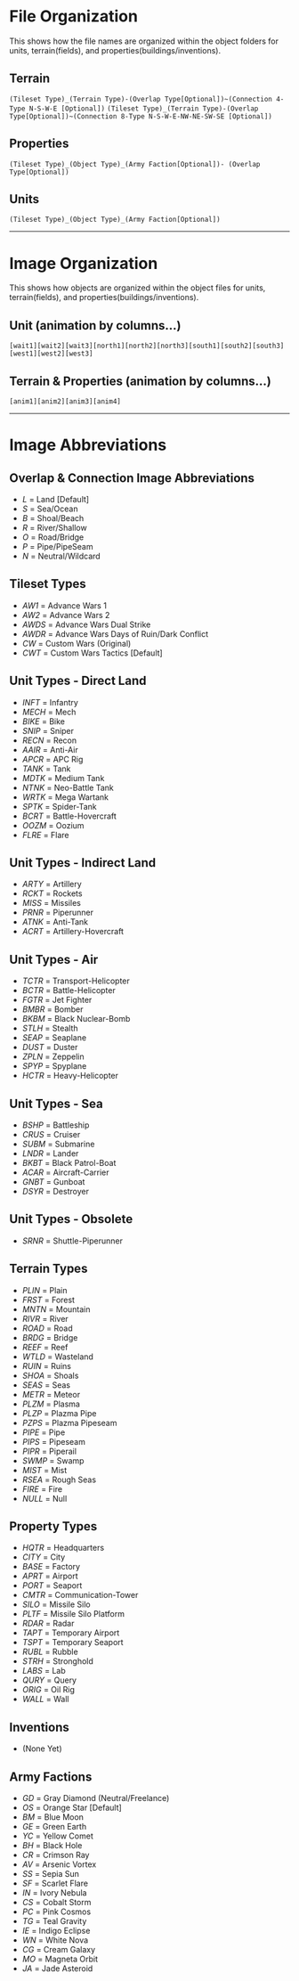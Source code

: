 # File Organization

This shows how the file names are organized within the object folders for units, terrain(fields), and properties(buildings/inventions).

## Terrain

`(Tileset Type)_(Terrain Type)-(Overlap Type[Optional])~(Connection 4-Type N-S-W-E [Optional])`
`(Tileset Type)_(Terrain Type)-(Overlap Type[Optional])~(Connection 8-Type N-S-W-E-NW-NE-SW-SE [Optional])`

## Properties

`(Tileset Type)_(Object Type)_(Army Faction[Optional])-
(Overlap Type[Optional])`

## Units

`(Tileset Type)_(Object Type)_(Army Faction[Optional])`

***

# Image Organization

This shows how objects are organized within the object files for units, terrain(fields), and properties(buildings/inventions).

## Unit (animation by columns...)

`[wait1][wait2][wait3][north1][north2][north3][south1][south2][south3][west1][west2][west3]`

## Terrain & Properties (animation by columns...)

`[anim1][anim2][anim3][anim4]`

***

# Image Abbreviations

## Overlap & Connection Image Abbreviations

* *L* = Land [Default]
* *S* = Sea/Ocean
* *B* = Shoal/Beach
* *R* = River/Shallow
* *O* = Road/Bridge
* *P* = Pipe/PipeSeam
* *N* = Neutral/Wildcard 

## Tileset Types

* *AW1* = Advance Wars 1
* *AW2* = Advance Wars 2
* *AWDS* = Advance Wars Dual Strike
* *AWDR* = Advance Wars Days of Ruin/Dark Conflict
* *CW* = Custom Wars (Original)
* *CWT* = Custom Wars Tactics [Default]

## Unit Types - Direct Land

* *INFT* = Infantry
* *MECH* = Mech
* *BIKE* = Bike
* *SNIP* = Sniper
* *RECN* = Recon
* *AAIR* = Anti-Air
* *APCR* = APC Rig
* *TANK* = Tank
* *MDTK* = Medium Tank
* *NTNK* = Neo-Battle Tank
* *WRTK* = Mega Wartank
* *SPTK* = Spider-Tank
* *BCRT* = Battle-Hovercraft
* *OOZM* = Oozium
* *FLRE* = Flare

## Unit Types - Indirect Land

* *ARTY* = Artillery
* *RCKT* = Rockets
* *MISS* = Missiles
* *PRNR* = Piperunner
* *ATNK* = Anti-Tank
* *ACRT* = Artillery-Hovercraft

## Unit Types - Air

* *TCTR* = Transport-Helicopter
* *BCTR* = Battle-Helicopter
* *FGTR* = Jet Fighter 
* *BMBR* = Bomber
* *BKBM* = Black Nuclear-Bomb
* *STLH* = Stealth
* *SEAP* = Seaplane
* *DUST* = Duster
* *ZPLN* = Zeppelin
* *SPYP* = Spyplane
* *HCTR* = Heavy-Helicopter

## Unit Types - Sea

* *BSHP* = Battleship
* *CRUS* = Cruiser
* *SUBM* = Submarine
* *LNDR* = Lander
* *BKBT* = Black Patrol-Boat
* *ACAR* = Aircraft-Carrier
* *GNBT* = Gunboat
* *DSYR* = Destroyer

## Unit Types - Obsolete

* *SRNR* = Shuttle-Piperunner

## Terrain Types

* *PLIN* = Plain
* *FRST* = Forest
* *MNTN* = Mountain
* *RIVR* = River
* *ROAD* = Road
* *BRDG* = Bridge
* *REEF* = Reef
* *WTLD* = Wasteland
* *RUIN* = Ruins
* *SHOA* = Shoals
* *SEAS* = Seas
* *METR* = Meteor
* *PLZM* = Plasma
* *PLZP* = Plazma Pipe
* *PZPS* = Plazma Pipeseam
* *PIPE* = Pipe
* *PIPS* = Pipeseam
* *PIPR* = Piperail
* *SWMP* = Swamp
* *MIST* = Mist
* *RSEA* = Rough Seas
* *FIRE* = Fire
* *NULL* = Null

## Property Types

* *HQTR* = Headquarters
* *CITY* = City
* *BASE* = Factory
* *APRT* = Airport
* *PORT* = Seaport
* *CMTR* = Communication-Tower
* *SILO* = Missile Silo
* *PLTF* = Missile Silo Platform
* *RDAR* = Radar
* *TAPT* = Temporary Airport
* *TSPT* = Temporary Seaport
* *RUBL* = Rubble
* *STRH* = Stronghold
* *LABS* = Lab
* *QURY* = Query
* *ORIG* = Oil Rig
* *WALL* = Wall

## Inventions

* (None Yet)

## Army Factions

* *GD* = Gray Diamond (Neutral/Freelance)
* *OS* = Orange Star [Default]
* *BM* = Blue Moon
* *GE* = Green Earth
* *YC* = Yellow Comet
* *BH* = Black Hole
* *CR* = Crimson Ray
* *AV* = Arsenic Vortex
* *SS* = Sepia Sun
* *SF* = Scarlet Flare
* *IN* = Ivory Nebula
* *CS* = Cobalt Storm
* *PC* = Pink Cosmos
* *TG* = Teal Gravity
* *IE* = Indigo Eclipse
* *WN* = White Nova
* *CG* = Cream Galaxy
* *MO* = Magneta Orbit
* *JA* = Jade Asteroid
